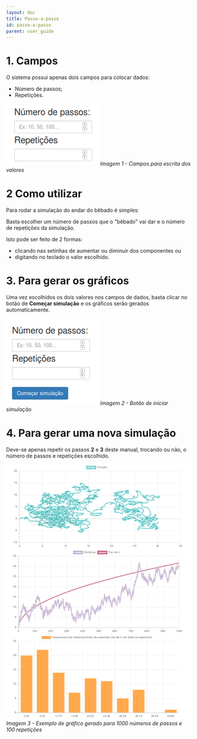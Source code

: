 ```yaml
---
layout: doc
title: Passo-a-passo  
id: passo-a-passo
parent: user_guide
---
```



# 1. Campos
O sistema possui apenas dois campos para colocar dados:

- Número de passos;
- Repetições.

![Campos](img/campos.png) *Imagem 1 - Campos para escrita dos valores*

# 2 Como utilizar
Para rodar a simulação do andar do bêbado é simples:

Basta escolher um número de passos que o "bêbado" vai dar e o número de repetições da simulação.

Isto pode ser feito de 2 formas: 

- clicando nas setinhas de aumentar ou diminuir dos componentes ou
- digitando no teclado o valor escolhido.

# 3. Para gerar os gráficos
Uma vez escolhidos os dois valores nos campos de dados, basta clicar no botão de **Começar simulação** e os gráficos serão gerados automaticamente.

![Botões](img/botao.png) *Imagem 2 - Botão de iniciar simulação*

# 4. Para gerar uma nova simulação
Deve-se apenas repetir os passos **2** e **3** deste manual, trocando ou não, o número de passos e repetições escolhido.


![Exemplo](img/exemplo.png) *Imagem 3 - Exemplo de gráfico gerado para 1000 números de passos e 100 repetições*
